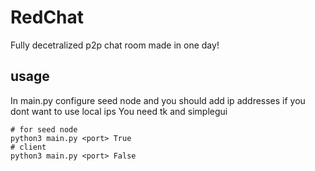 # RedChat
Fully decetralized p2p chat room made in one day!
## usage

In main.py configure seed node and you should add ip addresses if you dont want to use local ips
You need tk and simplegui
```
# for seed node
python3 main.py <port> True
# client
python3 main.py <port> False
```

